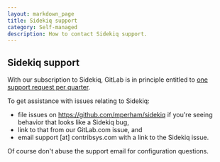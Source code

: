 ```yaml
---
layout: markdown_page
title: Sidekiq support
category: Self-managed
description: How to contact Sidekiq support.
---
```


## Sidekiq support

With our subscription to Sidekiq, GitLab is in principle entitled to [one support request per quarter](https://github.com/mperham/sidekiq/wiki/Commercial-Support#priority-support).

To get assistance with issues relating to Sidekiq:

- file issues on https://github.com/mperham/sidekiq if you're seeing behavior that looks like a Sidekiq bug,
- link to that from our GitLab.com issue, and
- email support [at] contribsys.com with a link to the Sidekiq issue.

Of course don't abuse the support email for configuration questions.
